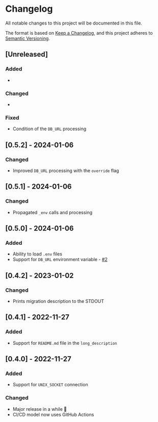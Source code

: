# Changelog

All notable changes to this project will be documented in this file.

The format is based on [Keep a Changelog](https://keepachangelog.com/en/1.0.0/),
and this project adheres to [Semantic Versioning](https://semver.org/spec/v2.0.0.html).

## [Unreleased]

### Added

*

### Changed

*

### Fixed

* Condition of the `DB_URL` processing

## [0.5.2] - 2024-01-06

### Changed

* Improved `DB_URL` processing with the `override` flag

## [0.5.1] - 2024-01-06

### Changed

* Propagated `_env` calls and processing

## [0.5.0] - 2024-01-06

### Added

* Ability to load `.env` files
* Support for `DB_URL` environment variable - [#2](https://github.com/hivesolutions/migratore/issues/2)

## [0.4.2] - 2023-01-02

### Changed

* Prints migration description to the STDOUT

## [0.4.1] - 2022-11-27

### Added

* Support for `README.md` file in the `long_description`

## [0.4.0] - 2022-11-27

### Added

* Support for `UNIX_SOCKET` connection

### Changed

* Major release in a while 🎉
* CI/CD model now uses GitHub Actions
